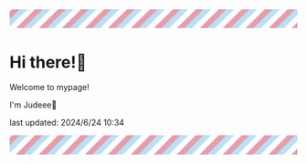 <!-- Header image -->
<img src="./pokemon/pokemon_41.png" width="1000">

# Hi there!👋

Welcome to mypage!

I'm Judeee🐷

last updated: 2024/6/24 10:34

<!-- Footer image -->
<img src="./pokemon/pokemon_41.png" width="1000">
